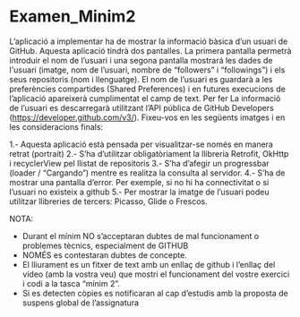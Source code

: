 # Examen_Minim2

L’aplicació a implementar ha de mostrar la informació bàsica d’un usuari de GitHub. Aquesta aplicació tindrà dos pantalles. La primera pantalla permetrà introduir el nom de l’usuari i una segona pantalla mostrará les dades de l'usuari (imatge, nom de l’usuari, nombre de “followers” i “followings”) i els seus repositoris (nom i llenguatge). El nom de l’usuari es guardarà a les preferències compartides (Shared Preferences) i en futures execucions de l’aplicació apareixerà cumplimentat el camp de text. Per fer
La informació de l’usuari es descarregarà utilitzant l’API pública de GitHub Developers (https://developer.github.com/v3/). Fixeu-vos en les següents imatges i en les consideracions finals:

1.- Aquesta aplicació està pensada per visualitzar-se només en manera retrat (portrait)
2.- S’ha d’utilitzar obligatòriament la llibreria Retrofit, OkHttp i recyclerView pel llistat de repositoris
3.- S’ha d’afegir un progressbar (loader / “Cargando”) mentre es realitza la consulta al servidor.
4.- S’ha de mostrar una pantalla d’error. Per exemple, si no hi ha connectivitat o si l’usuari no existeix a github
5.- Per mostrar la imatge de l’usuari podeu utilitzar llibreries de tercers: Picasso, Glide o Frescos.


NOTA:
- Durant el mínim NO s’acceptaran dubtes de mal funcionament o
problemes tècnics, especialment de GITHUB
- NOMÉS es contestaran dubtes de concepte.
- El lliurament es un fitxer de text amb un enllaç de github i l’enllaç del
vídeo (amb la vostra veu) que mostri el funcionament del vostre exercici i
codi a la tasca “mínim 2”.
- Si es detecten còpies es notificaran al cap d’estudis amb la
proposta de suspens global de l’assignatura
